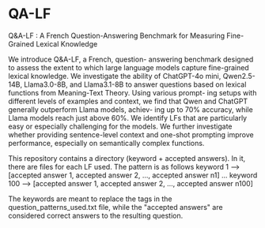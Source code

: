 # QA-LF

Q&A-LF : A French Question-Answering Benchmark for Measuring
Fine-Grained Lexical Knowledge

We introduce Q&A-LF, a French, question-
answering benchmark designed to assess the
extent to which large language models capture
fine-grained lexical knowledge. We investigate
the ability of ChatGPT-4o mini, Qwen2.5-14B,
Llama3.0-8B, and Llama3.1-8B to answer
questions based on lexical functions from
Meaning-Text Theory. Using various prompt-
ing setups with different levels of examples
and context, we find that Qwen and ChatGPT
generally outperform Llama models, achiev-
ing up to 70% accuracy, while Llama models
reach just above 60%. We identify LFs that
are particularly easy or especially challenging
for the models. We further investigate whether
providing sentence-level context and one-shot
prompting improve performance, especially on
semantically complex functions.


This repository contains a directory (keyword + accepted answers).
In it, there are files for each LF used. The pattern is as follows
keyword 1 --> [accepted answer 1, accepted answer 2, ..., accepted answer n1]
...
keyword 100 --> [accepted answer 1, accepted answer 2, ..., accepted answer n100]

The keywords are meant to replace the <L> tags in the question_patterns_used.txt file, while the "accepted answers" are considered correct answers to the resulting question.










